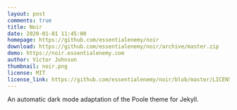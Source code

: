 ```yaml
---
layout: post
comments: true
title: Noir
date: 2020-01-01 11:45:00
homepage: https://github.com/essentialenemy/noir
download: https://github.com/essentialenemy/noir/archive/master.zip
demo: https://noir.essentialenemy.com
author: Victor Johnson
thumbnail: noir.png
license: MIT
license_link: https://github.com/essentialenemy/noir/blob/master/LICENSE.md
---
```


An automatic dark mode adaptation of the Poole theme for Jekyll.
